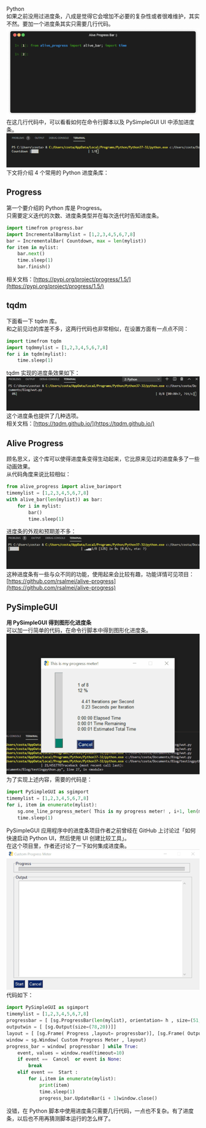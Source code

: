 Python<br />如果之前没用过进度条，八成是觉得它会增加不必要的复杂性或者很难维护，其实不然。要加一个进度条其实只需要几行代码。<br />![](./img/1697592403976-74248d26-25c3-49c2-95e8-1824b40bbc90.gif)<br />在这几行代码中，可以看看如何在命令行脚本以及 PySimpleGUI UI 中添加进度条。<br />![](./img/1697592403885-36c6f9a0-91b6-4982-af82-7135013e0c00.gif)<br />下文将介绍 4 个常用的 Python 进度条库：
<a name="UOlr7"></a>
## **Progress**
第一个要介绍的 Python 库是 Progress。<br />只需要定义迭代的次数、进度条类型并在每次迭代时告知进度条。
```python
import timefrom progress.bar 
import IncrementalBarmylist = [1,2,3,4,5,6,7,8]
bar = IncrementalBar( Countdown, max = len(mylist))
for item in mylist: 
    bar.next() 
    time.sleep(1) 
    bar.finish()
```
相关文档：[https://pypi.org/project/progress/1.5/](https://pypi.org/project/progress/1.5/)
<a name="nAnAs"></a>
## **tqdm**
下面看一下 tqdm 库。<br />和之前见过的库差不多，这两行代码也非常相似，在设置方面有一点点不同：
```python
import timefrom tqdm 
import tqdmmylist = [1,2,3,4,5,6,7,8]
for i in tqdm(mylist): 
    time.sleep(1)
```
tqdm 实现的进度条效果如下：<br />![](./img/1697592403869-730af289-32b1-4110-ae8e-1dfeeb09955d.gif)<br />这个进度条也提供了几种选项。<br />相关文档：[https://tqdm.github.io/](https://tqdm.github.io/)
<a name="sKKZ4"></a>
## **Alive Progress**
顾名思义，这个库可以使得进度条变得生动起来，它比原来见过的进度条多了一些动画效果。<br />从代码角度来说比较相似：
```python
from alive_progress import alive_barimport 
timemylist = [1,2,3,4,5,6,7,8]
with alive_bar(len(mylist)) as bar: 
    for i in mylist: 
        bar() 
        time.sleep(1)
```
进度条的外观和预期差不多：<br />![](./img/1697592403930-1a0c5c5f-6d94-4c5b-bb14-a52f7f9b160b.gif)<br />这种进度条有一些与众不同的功能，使用起来会比较有趣，功能详情可见项目：[https://github.com/rsalmei/alive-progress](https://github.com/rsalmei/alive-progress)
<a name="sZSiG"></a>
## **PySimpleGUI**
**用 PySimpleGUI 得到图形化进度条**<br />可以加一行简单的代码，在命令行脚本中得到图形化进度条。<br />![](./img/1697592403892-9ebf45cd-dbfa-48e2-a332-88692d4c32bb.gif)<br />为了实现上述内容，需要的代码是：
```python
import PySimpleGUI as sgimport 
timemylist = [1,2,3,4,5,6,7,8]
for i, item in enumerate(mylist): 
    sg.one_line_progress_meter( This is my progress meter! , i+1, len(mylist),  -key- ) 
    time.sleep(1)
```
PySimpleGUI 应用程序中的进度条项目作者之前曾经在 GitHub 上讨论过「如何快速启动 Python UI，然后使用 UI 创建比较工具」。<br />在这个项目里，作者还讨论了一下如何集成进度条。<br />![](./img/1697592404197-168c6801-eede-4a74-8c4e-a95c35f774ee.gif)<br />代码如下：
```python
import PySimpleGUI as sgimport 
timemylist = [1,2,3,4,5,6,7,8]
progressbar = [ [sg.ProgressBar(len(mylist), orientation= h , size=(51, 10), key= progressbar )]]
outputwin = [ [sg.Output(size=(78,20))]]
layout = [ [sg.Frame( Progress ,layout= progressbar)], [sg.Frame( Output , layout = outputwin)], [sg.Submit( Start ),sg.Cancel()]]
window = sg.Window( Custom Progress Meter , layout)
progress_bar = window[ progressbar ] while True: 
    event, values = window.read(timeout=10) 
    if event ==  Cancel  or event is None: 
        break 
    elif event ==  Start : 
        for i,item in enumerate(mylist): 
            print(item) 
            time.sleep(1) 
            progress_bar.UpdateBar(i + 1)window.close()
```
没错，在 Python 脚本中使用进度条只需要几行代码，一点也不复杂。有了进度条，以后也不用再猜测脚本运行的怎么样了。
